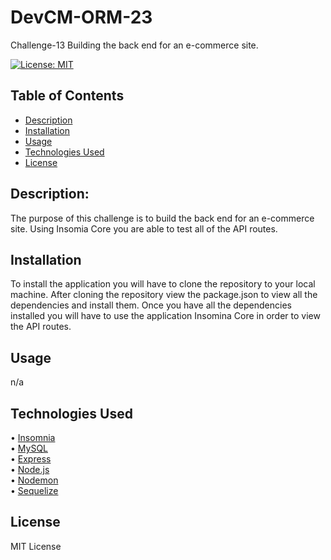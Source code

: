 # DevCM-ORM-23
Challenge-13 Building the back end for an e-commerce site. 

[![License: MIT](https://img.shields.io/badge/License-MIT-yellow.svg)](https://opensource.org/licenses/MIT)

  ## Table of Contents
  - [Description](#description)
  - [Installation](#installation)
  - [Usage](#usage)
  - [Technologies Used](#Technologies)
  - [License](#license)
  
  ## Description:
  The purpose of this challenge is to build the back end for an e-commerce site. Using Insomia Core you are able to test all of the API routes.  
  
  ## Installation
  To install the application you will have to clone the repository to your local machine. After cloning the repository view the package.json to view all the dependencies and install them. Once you have all the dependencies installed you will have to use the application Insomina Core in order to view the API routes.


  ## Usage
  n/a

  ## Technologies Used
  &bull; [Insomnia](https://insomnia.rest/products/insomnia)<br>
  &bull; [MySQL](https://www.mysql.com/)<br>
  &bull; [Express](https://www.npmjs.com/package/express)<br>
  &bull; [Node.js](https://nodejs.org/en/)<br>
  &bull; [Nodemon](https://www.npmjs.com/package/nodemon)<br>
  &bull; [Sequelize](https://sequelize.org/)<br>
  
  ## License
  MIT License
